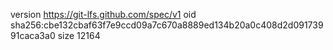 version https://git-lfs.github.com/spec/v1
oid sha256:cbe132cbaf63f7e9ccd09a7c670a8889ed134b20a0c408d2d09173991caca3a0
size 12164
